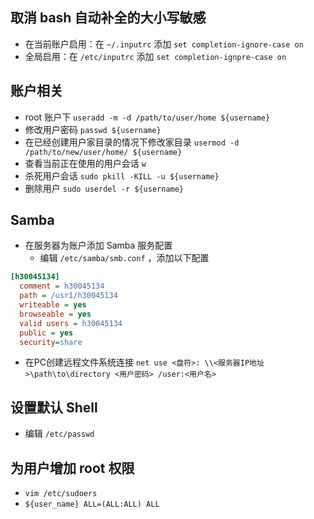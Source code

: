 ## 取消 bash 自动补全的大小写敏感

-   在当前账户启用：在 `~/.inputrc` 添加 `set completion-ignore-case on`
-   全局启用：在 `/etc/inputrc` 添加 `set completion-ignpre-case on`

## 账户相关

-   root 账户下 `useradd -m -d /path/to/user/home ${username}`
-   修改用户密码 `passwd ${username}`
-   在已经创建用户家目录的情况下修改家目录 `usermod -d /path/to/new/user/home/ ${username}`
-   查看当前正在使用的用户会话 `w`
-   杀死用户会话 `sudo pkill -KILL -u ${username}`
-   删除用户 `sudo userdel -r ${username}`

## Samba

-   在服务器为账户添加 Samba 服务配置
    -   编辑 `/etc/samba/smb.conf` ，添加以下配置

```ini
[h30045134]
  comment = h30045134
  path = /usr1/h30045134
  writeable = yes
  browseable = yes
  valid users = h30045134
  public = yes
  security=share
```

-   在PC创建远程文件系统连接 `net use <盘符>: \\<服务器IP地址>\path\to\directory <用户密码> /user:<用户名>`

## 设置默认 Shell

-   编辑 `/etc/passwd`

## 为用户增加 root 权限

-   `vim /etc/sudoers`
-   `${user_name} ALL=(ALL:ALL) ALL`